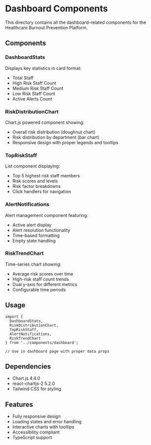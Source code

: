 # Dashboard Components

This directory contains all the dashboard-related components for the Healthcare Burnout Prevention Platform.

## Components

### DashboardStats
Displays key statistics in card format:
- Total Staff
- High Risk Staff Count
- Medium Risk Staff Count  
- Low Risk Staff Count
- Active Alerts Count

### RiskDistributionChart
Chart.js powered component showing:
- Overall risk distribution (doughnut chart)
- Risk distribution by department (bar chart)
- Responsive design with proper legends and tooltips

### TopRiskStaff
List component displaying:
- Top 5 highest risk staff members
- Risk scores and levels
- Risk factor breakdowns
- Click handlers for navigation

### AlertNotifications
Alert management component featuring:
- Active alert display
- Alert resolution functionality
- Time-based formatting
- Empty state handling

### RiskTrendChart
Time-series chart showing:
- Average risk scores over time
- High-risk staff count trends
- Dual y-axis for different metrics
- Configurable time periods

## Usage

```tsx
import {
  DashboardStats,
  RiskDistributionChart,
  TopRiskStaff,
  AlertNotifications,
  RiskTrendChart
} from '../components/dashboard';

// Use in dashboard page with proper data props
```

## Dependencies

- Chart.js 4.4.0
- react-chartjs-2 5.2.0
- Tailwind CSS for styling

## Features

- Fully responsive design
- Loading states and error handling
- Interactive charts with tooltips
- Accessibility compliant
- TypeScript support